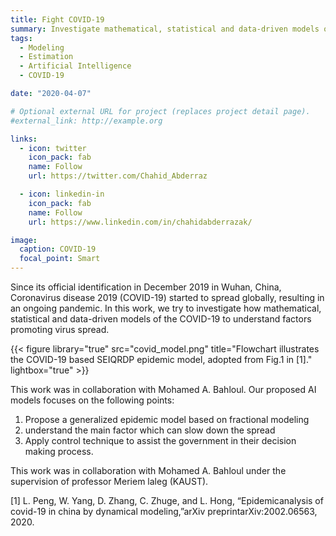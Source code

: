 ```yaml
---
title: Fight COVID-19
summary: Investigate mathematical, statistical and data-driven models of the COVID-19 to understand factors promoting  virus spread.
tags:
  - Modeling
  - Estimation
  - Artificial Intelligence
  - COVID-19

date: "2020-04-07"

# Optional external URL for project (replaces project detail page).
#external_link: http://example.org

links:
  - icon: twitter
    icon_pack: fab
    name: Follow
    url: https://twitter.com/Chahid_Abderraz

  - icon: linkedin-in
    icon_pack: fab
    name: Follow
    url: https://www.linkedin.com/in/chahidabderrazak/

image:
  caption: COVID-19
  focal_point: Smart
---
```


Since its official identification in December 2019 in Wuhan, China, Coronavirus disease 2019 (COVID-19) started to spread globally, resulting in an ongoing pandemic. In this work, we try to investigate how mathematical, statistical and data-driven models of the COVID-19 to understand factors promoting virus spread.

{{< figure library="true" src="covid_model.png" title="Flowchart illustrates the COVID-19 based SEIQRDP epidemic model, adopted from Fig.1 in [1]." lightbox="true" >}}

This work was in collaboration with Mohamed A. Bahloul. Our proposed AI models focuses on the following points:

1. Propose a generalized epidemic model based on fractional modeling
2. understand the main factor which can slow down the spread
3. Apply control technique to assist the government in their decision making process.

This work was in collaboration with Mohamed A. Bahloul under the supervision of professor Meriem laleg (KAUST).

[1] L. Peng, W. Yang, D. Zhang, C. Zhuge, and L. Hong, “Epidemicanalysis of covid-19 in china by dynamical modeling,”arXiv preprintarXiv:2002.06563, 2020.
